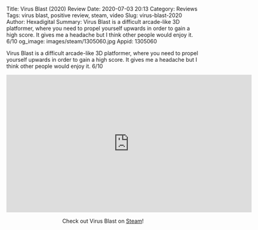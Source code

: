 Title: Virus Blast (2020) Review
Date: 2020-07-03 20:13
Category: Reviews
Tags: virus blast, positive review, steam, video
Slug: virus-blast-2020
Author: Hexadigital
Summary: Virus Blast is a difficult arcade-like 3D platformer, where you need to propel yourself upwards in order to gain a high score. It gives me a headache but I think other people would enjoy it. 6/10
og_image: images/steam/1305060.jpg
Appid: 1305060

Virus Blast is a difficult arcade-like 3D platformer, where you need to propel yourself upwards in order to gain a high score. It gives me a headache but I think other people would enjoy it. 6/10

<center><iframe src="https://www.youtube.com/embed/Ht_3LXg8mq4?feature=oembed" allow="accelerometer; autoplay; encrypted-media; gyroscope; picture-in-picture" width="640" height="360" frameborder="0"></iframe>

Check out Virus Blast on [Steam](https://store.steampowered.com/app/1305060/?curator_clanid=34633900)!</center>